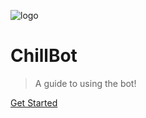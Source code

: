<!-- _coverpage.md -->

![logo](https://chillbot.cloud/assets/images/fotor-20240131165025-96x96.png)

# ChillBot

> A guide to using the bot!

[Get Started](#quick-start)